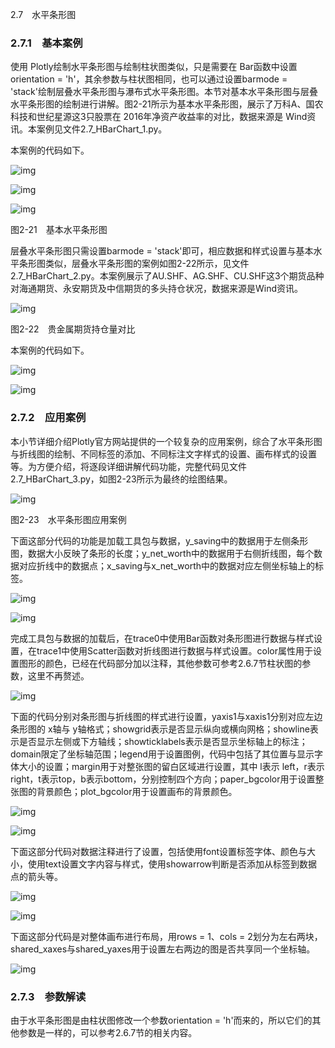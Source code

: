 2.7　水平条形图

### 2.7.1　基本案例

使用 Plotly绘制水平条形图与绘制柱状图类似，只是需要在 Bar函数中设置orientation = 'h'，其余参数与柱状图相同，也可以通过设置barmode = 'stack'绘制层叠水平条形图与瀑布式水平条形图。本节对基本水平条形图与层叠水平条形图的绘制进行讲解。图2-21所示为基本水平条形图，展示了万科A、国农科技和世纪星源这3只股票在 2016年净资产收益率的对比，数据来源是 Wind资讯。本案例见文件2.7_HBarChart_1.py。

本案例的代码如下。

![img](https://cdn.nlark.com/yuque/0/2022/jpeg/21473765/1644303381533-d363f715-0ae0-4f29-8cf2-9f66d8ad329f.jpeg)

![img](https://cdn.nlark.com/yuque/0/2022/jpeg/21473765/1644303381931-c03004ae-2075-48b3-bb4b-e586a11a8720.jpeg)

![img](https://cdn.nlark.com/yuque/0/2022/jpeg/21473765/1644303382585-60991cdc-cb97-49ef-b0c2-803d3cb5b86e.jpeg)

图2-21　基本水平条形图

层叠水平条形图只需设置barmode = 'stack'即可，相应数据和样式设置与基本水平条形图类似，层叠水平条形图的案例如图2-22所示，见文件2.7_HBarChart_2.py。本案例展示了AU.SHF、AG.SHF、CU.SHF这3个期货品种对海通期货、永安期货及中信期货的多头持仓状况，数据来源是Wind资讯。

![img](https://cdn.nlark.com/yuque/0/2022/jpeg/21473765/1644303383070-ab2df4ed-2be1-4551-92fa-5f9c16dd62a6.jpeg)

图2-22　贵金属期货持仓量对比

本案例的代码如下。

![img](https://cdn.nlark.com/yuque/0/2022/jpeg/21473765/1644303383653-b65c4cfe-4a8e-48b6-8968-77164e63aa97.jpeg)

![img](https://cdn.nlark.com/yuque/0/2022/jpeg/21473765/1644303384159-68f72b6d-4394-4067-83f9-050c66aad1e3.jpeg)

### 2.7.2　应用案例

本小节详细介绍Plotly官方网站提供的一个较复杂的应用案例，综合了水平条形图与折线图的绘制、不同标签的添加、不同标注文字样式的设置、画布样式的设置等。为方便介绍，将逐段详细讲解代码功能，完整代码见文件2.7_HBarChart_3.py，如图2-23所示为最终的绘图结果。

![img](https://cdn.nlark.com/yuque/0/2022/jpeg/21473765/1644303384742-22da016c-173a-4376-9ec9-a41fc22241c7.jpeg)

图2-23　水平条形图应用案例

下面这部分代码的功能是加载工具包与数据，y_saving中的数据用于左侧条形图，数据大小反映了条形的长度；y_net_worth中的数据用于右侧折线图，每个数据对应折线中的数据点；x_saving与x_net_worth中的数据对应左侧坐标轴上的标签。

![img](https://cdn.nlark.com/yuque/0/2022/jpeg/21473765/1644303385139-09efe648-a441-4ee1-956a-df20b33d7267.jpeg)

![img](https://cdn.nlark.com/yuque/0/2022/jpeg/21473765/1644303385523-9d3e855b-e870-4f8c-aa08-d29406f5c773.jpeg)

完成工具包与数据的加载后，在trace0中使用Bar函数对条形图进行数据与样式设置，在trace1中使用Scatter函数对折线图进行数据与样式设置。color属性用于设置图形的颜色，已经在代码部分加以注释，其他参数可参考2.6.7节柱状图的参数，这里不再赘述。

![img](https://cdn.nlark.com/yuque/0/2022/jpeg/21473765/1644303385885-4612317c-6b09-4499-866a-7e59d8234263.jpeg)

下面的代码分别对条形图与折线图的样式进行设置，yaxis1与xaxis1分别对应左边条形图的 x轴与 y轴格式；showgrid表示是否显示纵向或横向网格；showline表示是否显示左侧或下方轴线；showticklabels表示是否显示坐标轴上的标注；domain限定了坐标轴范围；legend用于设置图例，代码中包括了其位置与显示字体大小的设置；margin用于对整张图的留白区域进行设置，其中 l表示 left，r表示 right，t表示top，b表示bottom，分别控制四个方向；paper_bgcolor用于设置整张图的背景颜色；plot_bgcolor用于设置画布的背景颜色。

![img](https://cdn.nlark.com/yuque/0/2022/jpeg/21473765/1644303386263-ad2ad943-5a8b-4b10-9c8d-af2032703ea3.jpeg)

![img](https://cdn.nlark.com/yuque/0/2022/jpeg/21473765/1644303386743-5a4c8522-b954-4438-871e-ec3ebbe28d41.jpeg)

下面这部分代码对数据注释进行了设置，包括使用font设置标签字体、颜色与大小，使用text设置文字内容与样式，使用showarrow判断是否添加从标签到数据点的箭头等。

![img](https://cdn.nlark.com/yuque/0/2022/jpeg/21473765/1644303387247-1a63a261-58fa-44d9-8a54-9d0e0c35d58d.jpeg)

![img](https://cdn.nlark.com/yuque/0/2022/jpeg/21473765/1644303387832-ab00c465-7146-43a5-8531-d62ca0fb2356.jpeg)

下面这部分代码是对整体画布进行布局，用rows = 1、cols = 2划分为左右两块，shared_xaxes与shared_yaxes用于设置左右两边的图是否共享同一个坐标轴。

![img](https://cdn.nlark.com/yuque/0/2022/jpeg/21473765/1644303388348-6880b607-6ab6-4193-b766-ab2de2a08b32.jpeg)

### 2.7.3　参数解读

由于水平条形图是由柱状图修改一个参数orientation = 'h'而来的，所以它们的其他参数是一样的，可以参考2.6.7节的相关内容。
